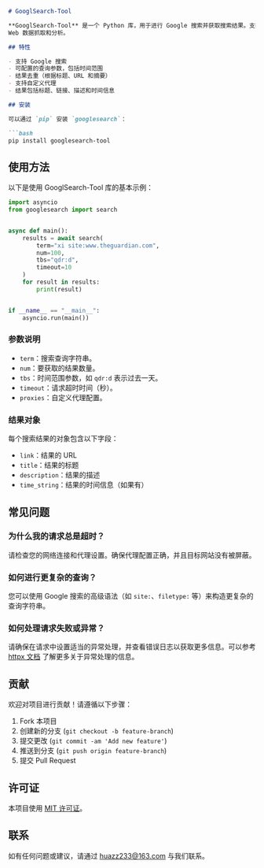 ```markdown
# GooglSearch-Tool

**GooglSearch-Tool** 是一个 Python 库，用于进行 Google 搜索并获取搜索结果。支持动态查询参数、结果去重以及自定义代理配置。这个库主要用于
Web 数据抓取和分析。

## 特性

- 支持 Google 搜索
- 可配置的查询参数，包括时间范围
- 结果去重（根据标题、URL 和摘要）
- 支持自定义代理
- 结果包括标题、链接、描述和时间信息

## 安装

可以通过 `pip` 安装 `googlesearch`：

```bash
pip install googlesearch-tool
```

## 使用方法

以下是使用 GooglSearch-Tool 库的基本示例：

```python
import asyncio
from googlesearch import search


async def main():
    results = await search(
        term="xi site:www.theguardian.com",
        num=100,
        tbs="qdr:d",
        timeout=10
    )
    for result in results:
        print(result)


if __name__ == "__main__":
    asyncio.run(main())
```

### 参数说明

- `term`：搜索查询字符串。
- `num`：要获取的结果数量。
- `tbs`：时间范围参数，如 `qdr:d` 表示过去一天。
- `timeout`：请求超时时间（秒）。
- `proxies`：自定义代理配置。

### 结果对象

每个搜索结果的对象包含以下字段：

- `link`：结果的 URL
- `title`：结果的标题
- `description`：结果的描述
- `time_string`：结果的时间信息（如果有）

## 常见问题

### 为什么我的请求总是超时？

请检查您的网络连接和代理设置。确保代理配置正确，并且目标网站没有被屏蔽。

### 如何进行更复杂的查询？

您可以使用 Google 搜索的高级语法（如 `site:`、`filetype:` 等）来构造更复杂的查询字符串。

### 如何处理请求失败或异常？

请确保在请求中设置适当的异常处理，并查看错误日志以获取更多信息。可以参考 [httpx 文档](https://www.python-httpx.org/) 了解更多关于异常处理的信息。

## 贡献

欢迎对项目进行贡献！请遵循以下步骤：

1. Fork 本项目
2. 创建新的分支 (`git checkout -b feature-branch`)
3. 提交更改 (`git commit -am 'Add new feature'`)
4. 推送到分支 (`git push origin feature-branch`)
5. 提交 Pull Request

## 许可证

本项目使用 [MIT 许可证](LICENSE)。

## 联系

如有任何问题或建议，请通过 [huazz233@163.com](mailto:huazz233@163.com) 与我们联系。
